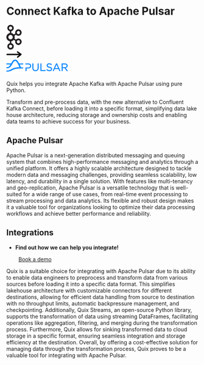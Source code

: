 # Connect Kafka to Apache Pulsar

<div class="connect-images cards blog-grid-card" markdown>
<div>
<img src="../images/kafka_logo.png" width="40px" />
</div>
<div>
<img src="../images/arrow.svg" width="40px" />
</div>
<div>
<img src="./images/apache-pulsar_1.jpg" />
</div>
</div>

Quix helps you integrate Apache Kafka with Apache Pulsar using pure Python.

Transform and pre-process data, with the new alternative to Confluent Kafka Connect, before loading it into a specific format, simplifying data lake house architecture, reducing storage and ownership costs and enabling data teams to achieve success for your business.

## Apache Pulsar

Apache Pulsar is a next-generation distributed messaging and queuing system that combines high-performance messaging and analytics through a unified platform. It offers a highly scalable architecture designed to tackle modern data and messaging challenges, providing seamless scalability, low latency, and durability in a single solution. With features like multi-tenancy and geo-replication, Apache Pulsar is a versatile technology that is well-suited for a wide range of use cases, from real-time event processing to stream processing and data analytics. Its flexible and robust design makes it a valuable tool for organizations looking to optimize their data processing workflows and achieve better performance and reliability.

## Integrations

<div class="grid cards" markdown>

- __Find out how we can help you integrate!__

    <a class="md-button md-button--primary" href="https://quix.io/book-a-demo" target="_blank" style="margin:.5rem;">Book a demo</a>

</div>


Quix is a suitable choice for integrating with Apache Pulsar due to its ability to enable data engineers to preprocess and transform data from various sources before loading it into a specific data format. This simplifies lakehouse architecture with customizable connectors for different destinations, allowing for efficient data handling from source to destination with no throughput limits, automatic backpressure management, and checkpointing. Additionally, Quix Streams, an open-source Python library, supports the transformation of data using streaming DataFrames, facilitating operations like aggregation, filtering, and merging during the transformation process. Furthermore, Quix allows for sinking transformed data to cloud storage in a specific format, ensuring seamless integration and storage efficiency at the destination. Overall, by offering a cost-effective solution for managing data through the transformation process, Quix proves to be a valuable tool for integrating with Apache Pulsar.

